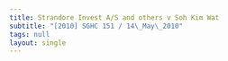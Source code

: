 ```yaml
---
title: Strandore Invest A/S and others v Soh Kim Wat
subtitle: "[2010] SGHC 151 / 14\_May\_2010"
tags: null
layout: single
---
```


